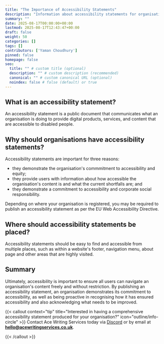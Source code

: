 ```yaml
---
title: "The Importance of Accessibility Statements"
description: "Information about accessibility statements for organisations."
summary: ""
date: 2025-08-17T00:00:00+00:00
lastmod: 2025-08-17T12:43:47+00:00
draft: false
weight: 50
categories: []
tags: []
contributors: ['Yaman Choudhury']
pinned: false
homepage: false
seo:
  title: "" # custom title (optional)
  description: "" # custom description (recommended)
  canonical: "" # custom canonical URL (optional)
  noindex: false # false (default) or true
---
```


## What is an accessibility statement?

An accessibility statement is a public document that communicates what an organisation is doing to provide digital products, services, and content that are accessible to disabled people.

## Why should organisations have accessibility statements?

Accessibility statements are important for three reasons:

- they demonstrate the organisation's commmitment to accessibility and equity;
- they provide users with information about how accessible the organisation's content is and what the current shortfalls are; and
- they demonstrate a commitment to accessibility and corporate social responsibility.

Depending on where your organisation is registered, you may be required to publish an accessibility statement as per the EU Web Accessibility Directive.

## Where should accessibility statements be placed?

Accessibility statements should be easy to find and accessible from multiple places, such as within a website's footer, navigation menu, about page and other areas that are highly visited.

## Summary

Ultimately, accessibility is important to ensure all users can navigate an organisation's content freely and without restriction. By publishing an accessibility statement, an organisation demonstrates its commitment to accessibility, as well as being proactive in recognising how it has ensured accessibility and also acknowledging what needs to be improved.

{{< callout context="tip" title="Interested in having a comprehensive accessibility statement produced for your organisation?" icon="outline/info-circle" >}}
Contact Ace Writing Services today via [Discord](/discord/) or by email at **hello@acewritingservices.co.uk**.

{{< /callout >}}
